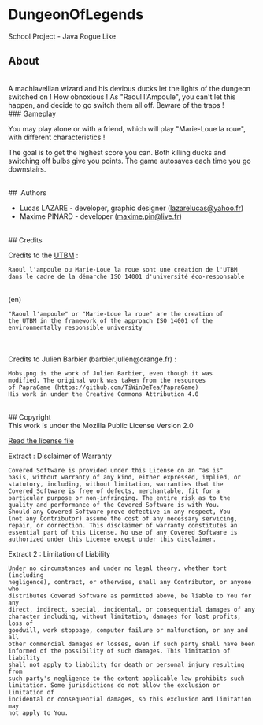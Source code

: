 # DungeonOfLegends
School Project - Java Rogue Like

## About
<br/>
A machiavellian wizard and his devious ducks let the lights of the dungeon switched on ! How obnoxious ! As "Raoul l'Ampoule", you can't let this happen, and decide to go switch them all off. Beware of the traps ! 

<br/>
### Gameplay

You may play alone or with a friend, which will play "Marie-Loue la roue", with different characteristics !

The goal is to get the highest score you can. Both killing ducks and switching off bulbs give you points. The game autosaves each time you go downstairs.


<br/>
##  Authors

+ Lucas LAZARE - developer, graphic designer (lazarelucas@yahoo.fr)
+ Maxime PINARD - developer (maxime.pin@live.fr)

<br/>
## Credits

Credits to the [UTBM](https://utbm.fr) :

    Raoul l'ampoule ou Marie-Loue la roue sont une création de l'UTBM
    dans le cadre de la démarche ISO 14001 d'université éco-responsable
    
<br/>
(en)

    "Raoul l'ampoule" or "Marie-Loue la roue" are the creation of
    the UTBM in the framework of the approach ISO 14001 of the
    environmentally responsible university

<br/>
<br/>
Credits to Julien Barbier (barbier.julien@orange.fr) :

    Mobs.png is the work of Julien Barbier, even though it was
    modified. The original work was taken from the resources
    of PapraGame (https://github.com/TiWinDeTea/PapraGame)
    His work in under the Creative Commons Attribution 4.0

<br/>
## Copyright

<br/>
This work is under the Mozilla Public License Version 2.0

[Read the license file](LICENSE)

Extract : Disclaimer of Warranty

    Covered Software is provided under this License on an "as is"
    basis, without warranty of any kind, either expressed, implied, or
    statutory, including, without limitation, warranties that the
    Covered Software is free of defects, merchantable, fit for a
    particular purpose or non-infringing. The entire risk as to the
    quality and performance of the Covered Software is with You.
    Should any Covered Software prove defective in any respect, You
    (not any Contributor) assume the cost of any necessary servicing,
    repair, or correction. This disclaimer of warranty constitutes an
    essential part of this License. No use of any Covered Software is
    authorized under this License except under this disclaimer.

Extract 2 : Limitation of Liability

    Under no circumstances and under no legal theory, whether tort (including
    negligence), contract, or otherwise, shall any Contributor, or anyone who
    distributes Covered Software as permitted above, be liable to You for any
    direct, indirect, special, incidental, or consequential damages of any
    character including, without limitation, damages for lost profits, loss of
    goodwill, work stoppage, computer failure or malfunction, or any and all
    other commercial damages or losses, even if such party shall have been
    informed of the possibility of such damages. This limitation of liability
    shall not apply to liability for death or personal injury resulting from
    such party's negligence to the extent applicable law prohibits such
    limitation. Some jurisdictions do not allow the exclusion or limitation of
    incidental or consequential damages, so this exclusion and limitation may
    not apply to You.

<br/>
